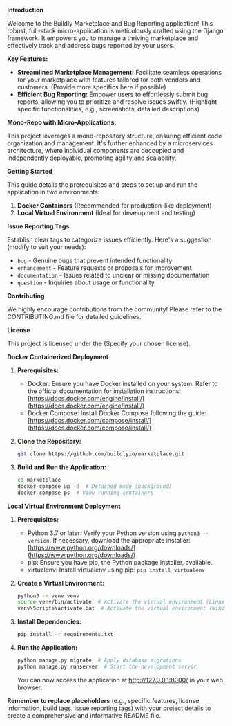 **Introduction**

Welcome to the Buildly Marketplace and Bug Reporting application! This robust, full-stack micro-application is meticulously crafted using the Django framework. It empowers you to manage a thriving marketplace and effectively track and address bugs reported by your users.

**Key Features:**

* **Streamlined Marketplace Management:** Facilitate seamless operations for your marketplace with features tailored for both vendors and customers. (Provide more specifics here if possible)
* **Efficient Bug Reporting:** Empower users to effortlessly submit bug reports, allowing you to prioritize and resolve issues swiftly. (Highlight specific functionalities, e.g., screenshots, detailed descriptions)

**Mono-Repo with Micro-Applications:**

This project leverages a mono-repository structure, ensuring efficient code organization and management. It's further enhanced by a microservices architecture, where individual components are decoupled and independently deployable, promoting agility and scalability.

**Getting Started**

This guide details the prerequisites and steps to set up and run the application in two environments:

1. **Docker Containers** (Recommended for production-like deployment)
2. **Local Virtual Environment** (Ideal for development and testing)


**Issue Reporting Tags**

Establish clear tags to categorize issues efficiently. Here's a suggestion (modify to suit your needs):

* `bug` - Genuine bugs that prevent intended functionality
* `enhancement` - Feature requests or proposals for improvement
* `documentation` - Issues related to unclear or missing documentation
* `question` - Inquiries about usage or functionality

**Contributing**

We highly encourage contributions from the community! Please refer to the CONTRIBUTING.md file for detailed guidelines.

**License**

This project is licensed under the (Specify your chosen license).

**Docker Containerized Deployment**

1. **Prerequisites:**
   - Docker: Ensure you have Docker installed on your system. Refer to the official documentation for installation instructions: [https://docs.docker.com/engine/install/](https://docs.docker.com/engine/install/)
   - Docker Compose: Install Docker Compose following the guide: [https://docs.docker.com/compose/install/](https://docs.docker.com/compose/install/)

2. **Clone the Repository:**
   ```bash
   git clone https://github.com/buildlyio/marketplace.git
   ```

3. **Build and Run the Application:**
   ```bash
   cd marketplace
   docker-compose up -d  # Detached mode (background)
   docker-compose ps  # View running containers
   ```

**Local Virtual Environment Deployment**

1. **Prerequisites:**
   - Python 3.7 or later: Verify your Python version using `python3 --version`. If necessary, download the appropriate installer: [https://www.python.org/downloads/](https://www.python.org/downloads/)
   - pip: Ensure you have pip, the Python package installer, available.
   - virtualenv: Install virtualenv using pip: `pip install virtualenv`

2. **Create a Virtual Environment:**
   ```bash
   python3 -m venv venv
   source venv/bin/activate  # Activate the virtual environment (Linux/macOS)
   venv\Scripts\activate.bat  # Activate the virtual environment (Windows)
   ```

3. **Install Dependencies:**
   ```bash
   pip install -r requirements.txt
   ```

4. **Run the Application:**
   ```bash
   python manage.py migrate  # Apply database migrations
   python manage.py runserver  # Start the development server
   ```

   You can now access the application at http://127.0.0.1:8000/ in your web browser.

**Remember to replace placeholders** (e.g., specific features, license information, build tags, issue reporting tags) with your project details to create a comprehensive and informative README file.
